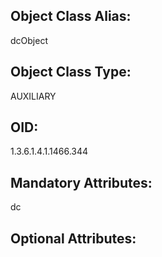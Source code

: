 ## Object Class Alias:
  dcObject

## Object Class Type:
  AUXILIARY

## OID:
  1.3.6.1.4.1.1466.344

## Mandatory Attributes:
  dc

## Optional Attributes:
  

